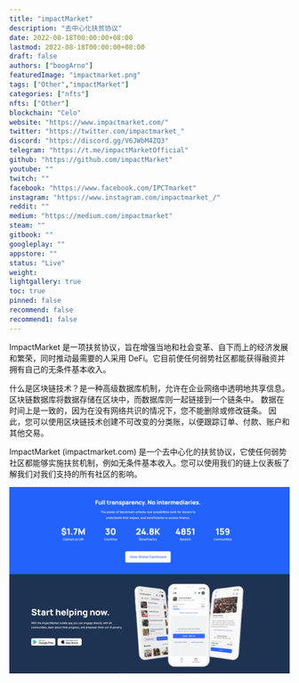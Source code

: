 ```yaml
---
title: "impactMarket"
description: "去中心化扶贫协议"
date: 2022-08-18T00:00:00+08:00
lastmod: 2022-08-18T00:00:00+08:00
draft: false
authors: ["boogArno"]
featuredImage: "impactmarket.png"
tags: ["Other","impactMarket"]
categories: ["nfts"]
nfts: ["Other"]
blockchain: "Celo"
website: "https://www.impactmarket.com/"
twitter: "https://twitter.com/impactmarket_"
discord: "https://discord.gg/V6JWbM4ZQ3"
telegram: "https://t.me/impactMarketOfficial"
github: "https://github.com/impactMarket"
youtube: ""
twitch: ""
facebook: "https://www.facebook.com/IPCTmarket"
instagram: "https://www.instagram.com/impactmarket_/"
reddit: ""
medium: "https://medium.com/impactmarket"
steam: ""
gitbook: ""
googleplay: ""
appstore: ""
status: "Live"
weight: 
lightgallery: true
toc: true
pinned: false
recommend: false
recommend1: false
---
```

ImpactMarket 是一项扶贫协议，旨在增强当地和社会变革、自下而上的经济发展和繁荣，同时推动最需要的人采用 DeFi。它目前使任何弱势社区都能获得融资并拥有自己的无条件基本收入。

什么是区块链技术？是一种高级数据库机制，允许在企业网络中透明地共享信息。 区块链数据库将数据存储在区块中，而数据库则一起链接到一个链条中。 数据在时间上是一致的，因为在没有网络共识的情况下，您不能删除或修改链条。 因此，您可以使用区块链技术创建不可改变的分类账，以便跟踪订单、付款、账户和其他交易。

ImpactMarket (impactmarket.com) 是一个去中心化的扶贫协议，它使任何弱势社区都能够实施扶贫机制，例如无条件基本收入。您可以使用我们的链上仪表板了解我们对我们支持的所有社区的影响。

![impactmarket-dapp-other-celo-image2_13f9acee83741769aec8164a75a1faaf](impactmarket-dapp-other-celo-image2_13f9acee83741769aec8164a75a1faaf.png)
